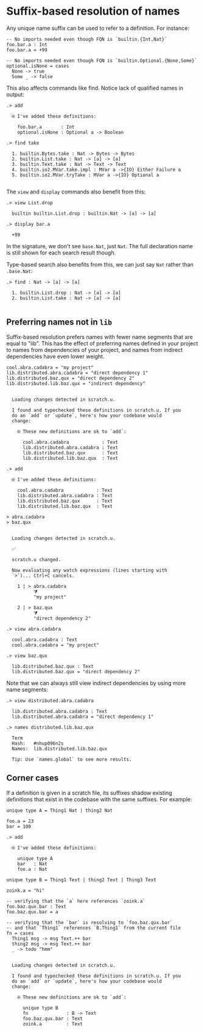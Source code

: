 # Suffix-based resolution of names

Any unique name suffix can be used to refer to a definition. For instance:

```unison
-- No imports needed even though FQN is `builtin.{Int,Nat}`
foo.bar.a : Int
foo.bar.a = +99

-- No imports needed even though FQN is `builtin.Optional.{None,Some}`
optional.isNone = cases
  None -> true
  Some _ -> false
```

This also affects commands like find. Notice lack of qualified names in output:

```ucm
.> add

  ⍟ I've added these definitions:
  
    foo.bar.a       : Int
    optional.isNone : Optional a -> Boolean

.> find take

  1. builtin.Bytes.take : Nat -> Bytes -> Bytes
  2. builtin.List.take : Nat -> [a] -> [a]
  3. builtin.Text.take : Nat -> Text -> Text
  4. builtin.io2.MVar.take.impl : MVar a ->{IO} Either Failure a
  5. builtin.io2.MVar.tryTake : MVar a ->{IO} Optional a
  

```
The `view` and `display` commands also benefit from this:

```ucm
.> view List.drop

  builtin builtin.List.drop : builtin.Nat -> [a] -> [a]

.> display bar.a

  +99

```
In the signature, we don't see `base.Nat`, just `Nat`. The full declaration name is still shown for each search result though.

Type-based search also benefits from this, we can just say `Nat` rather than `.base.Nat`:

```ucm
.> find : Nat -> [a] -> [a]

  1. builtin.List.drop : Nat -> [a] -> [a]
  2. builtin.List.take : Nat -> [a] -> [a]
  

```
## Preferring names not in `lib`

Suffix-based resolution prefers names with fewer name segments that are equal to "lib". This
has the effect of preferring names defined in your project to names from dependencies of your project, and names from indirect dependencies have even lower weight.

```unison
cool.abra.cadabra = "my project"
lib.distributed.abra.cadabra = "direct dependency 1"
lib.distributed.baz.qux = "direct dependency 2"
lib.distributed.lib.baz.qux = "indirect dependency"
```

```ucm

  Loading changes detected in scratch.u.

  I found and typechecked these definitions in scratch.u. If you
  do an `add` or `update`, here's how your codebase would
  change:
  
    ⍟ These new definitions are ok to `add`:
    
      cool.abra.cadabra            : Text
      lib.distributed.abra.cadabra : Text
      lib.distributed.baz.qux      : Text
      lib.distributed.lib.baz.qux  : Text

```
```ucm
.> add

  ⍟ I've added these definitions:
  
    cool.abra.cadabra            : Text
    lib.distributed.abra.cadabra : Text
    lib.distributed.baz.qux      : Text
    lib.distributed.lib.baz.qux  : Text

```
```unison
> abra.cadabra
> baz.qux
```

```ucm

  Loading changes detected in scratch.u.

  ✅
  
  scratch.u changed.
  
  Now evaluating any watch expressions (lines starting with
  `>`)... Ctrl+C cancels.

    1 | > abra.cadabra
          ⧩
          "my project"
  
    2 | > baz.qux
          ⧩
          "direct dependency 2"

```
```ucm
.> view abra.cadabra

  cool.abra.cadabra : Text
  cool.abra.cadabra = "my project"

.> view baz.qux

  lib.distributed.baz.qux : Text
  lib.distributed.baz.qux = "direct dependency 2"

```
Note that we can always still view indirect dependencies by using more name segments:

```ucm
.> view distributed.abra.cadabra

  lib.distributed.abra.cadabra : Text
  lib.distributed.abra.cadabra = "direct dependency 1"

.> names distributed.lib.baz.qux

  Term
  Hash:   #nhup096n2s
  Names:  lib.distributed.lib.baz.qux
  
  Tip: Use `names.global` to see more results.

```
## Corner cases

If a definition is given in a scratch file, its suffixes shadow existing definitions that exist in the codebase with the same suffixes. For example:

```unison
unique type A = Thing1 Nat | thing2 Nat

foo.a = 23
bar = 100
```

```ucm
.> add

  ⍟ I've added these definitions:
  
    unique type A
    bar   : Nat
    foo.a : Nat

```
```unison
unique type B = Thing1 Text | thing2 Text | Thing3 Text

zoink.a = "hi"

-- verifying that the `a` here references `zoink.a`
foo.baz.qux.bar : Text
foo.baz.qux.bar = a

-- verifying that the `bar` is resolving to `foo.baz.qux.bar`
-- and that `Thing1` references `B.Thing1` from the current file
fn = cases
  Thing1 msg -> msg Text.++ bar
  thing2 msg -> msg Text.++ bar
  _ -> todo "hmm"
```

```ucm

  Loading changes detected in scratch.u.

  I found and typechecked these definitions in scratch.u. If you
  do an `add` or `update`, here's how your codebase would
  change:
  
    ⍟ These new definitions are ok to `add`:
    
      unique type B
      fn              : B -> Text
      foo.baz.qux.bar : Text
      zoink.a         : Text

```
